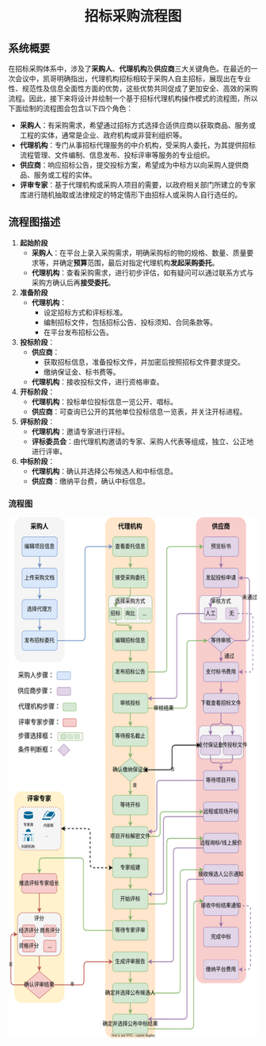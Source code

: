 # <center>招标采购流程图<center/>

## 系统概要

在招标采购体系中，涉及了**采购人**、**代理机构**及**供应商**三大关键角色。在最近的一次会议中，凯哥明确指出，代理机构招标相较于采购人自主招标，展现出在专业性、规范性及信息全面性方面的优势，这些优势共同促成了更加安全、高效的采购流程。因此，接下来将设计并绘制一个基于招标代理机构操作模式的流程图，所以下面绘制的流程图会包含以下四个角色：

- **采购人**：有采购需求，希望通过招标方式选择合适供应商以获取商品、服务或工程的实体，通常是企业、政府机构或非营利组织等。
- **代理机构**：专门从事招标代理服务的中介机构，受采购人委托，为其提供招标流程管理、文件编制、信息发布、投标评审等服务的专业组织。
- **供应商**：响应招标公告，提交投标方案，希望成为中标方以向采购人提供商品、服务或工程的实体。
- **评审专家**：基于代理机构或采购人项目的需要，以政府相关部门所建立的专家库进行随机抽取或法律规定的特定情形下由招标人或采购人自行选任的。

## 流程图描述

1. **起始阶段**
    - **采购人**：在平台上录入采购需求，明确采购标的物的规格、数量、质量要求等，并确定**预算**范围，最后对指定代理机构**发起采购委托**。
    - **代理机构**：查看采购需求，进行初步评估，如有疑问可以通过联系方式与采购方确认后再**接受委托**。
2. **准备阶段**
    - **代理机构**：
        - 设定招标方式和评标标准。
        - 编制招标文件，包括招标公告、投标须知、合同条款等。
        - 在平台发布招标公告。
3. **投标阶段**：
    - **供应商**：
        - 获取招标信息，准备投标文件，并加密后按照招标文件要求提交。
        - 缴纳保证金、标书费等。
    - **代理机构**：接收投标文件，进行资格审查。
4. **开标阶段**：
    - **代理机构**：投标单位投标信息一览公开、唱标。
    - **供应商**：可查询已公开的其他单位投标信息一览表，并关注开标进程。
6. **评标阶段**：
    - **代理机构**：邀请专家进行评标。
    - **评标委员会**：由代理机构邀请的专家、采购人代表等组成，独立、公正地进行评审。
7. **中标阶段**：
    - **代理机构**：确认并选择公布候选人和中标信息。
    - **供应商**：缴纳平台费，确认中标信息。

<div STYLE="page-break-after: always;"></div>

### 流程图
<center><img src="./图片/招标采购流程图 copy.svg"  height="1050" alt="招标采购流程图"/> <center/>